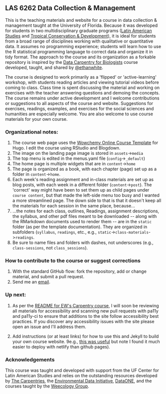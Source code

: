 ## LAS 6262 Data Collection & Management 

This is the teaching materials and website for a course in data collection & management taught at the University of Florida. Because it was developed for students in two multidisciplinary graduate programs ([Latin American Studies](https://www.latam.ufl.edu/academics/graduate-programs/malas/) and [Tropical Conservation & Development](http://uftcd.org/)), it is ideal for students from a broad range of disciplines working with qualitative or quantitative data. It assumes no programming experience; students will learn how to use the R statistical programming language to correct data and organize it in tidy format. The approach to the course and its organization as a forkable repository is inspired by the [Data Carpentry for Biologists](https://github.com/datacarpentry/semester-biology) course developed, taught, and shared by [@ethanwhite](https://github.com/ethanwhite).

The course is designed to work primarily as a 'flipped' or 'active-learning' workshop, with students reading articles and viewing tutorial videos before coming to class. Class time is spent discussing the material and working on exercises with the teacher answering questions and demoing the concepts. The course remains under active development and I welcome contributions or suggestions to all aspects of the course and website. Suggestions for exercises, readings, examples, and exercises for the social sciences and humanities are especially welcome. You are also welcome to use course materials for your own course.  

### Organizational notes:

1. The course web page uses the [Wowchemy Online Course Template](https://github.com/wowchemy/starter-hugo-online-course) for Hugo. I edit the course using RStudio and Blogdown.
2. The image on the landing page image is stored in `assets`->`media`   
3. The top menu is edited in the menus.yaml file (`config`->`_default`) 
4. The home page is multiple widgets that are in `content`->`home`
5. The page is organized as a book, with each chapter (page) set up as a folder in `content`->`home`. 
6. Each week's reading assignment and in-class materials are set up as blog posts, with each week in a different folder (`content`->`post`). The 'correct' way might have been to set them up as child pages under `course content`, but that made the left-side menu too busy and I wanted a more streamlined page. The down side to that is that it doesn't keep all the materials for each session in the same place, because...
7. ...the notes for each class, outlines, Readings, assignment descriptions, the syllabus, and other pdf files meant to be downloaded -- along with the RMarkdown documents used to render them -- are in the `static` folder (as per the template documentation). They are organized in subfolders (`syllabus`, `readings`, etc., e.g., `static`->`class-materials`->`readings`.
8. Be sure to name files and folders with dashes, not underscores (e.g., `class-sessions`, not `class_sessions`).

### How to contribute to the course or suggest corrections 

1. With the standard GitHub flow: fork the repository, add or change material, and submit a pull request.
2. Send me an [email](mailto:embruna@ufl.edu).


### Up next:
1. As per the [README for EW's Carpentry course](https://github.com/datacarpentry/semester-biology), I will soon be reviewing all materials for accessibility and scanning new pull requests with pa11y and pa11y-ci to ensure that additions to the site follow accessibility best practices. If you discover any accessibility issues with the site please open an issue and I'll address them.

2) Add instructions (or at least links) for how to use this and Jekyll to build your own course website. 9e.g., [this was useful](https://matteocourthoud.github.io/post/website/) but note I found it much easier to deploy with netlify than github pages). 

### Acknowledgements
This course was taught and developed with support from the UF Center for Latin American Studies and relies on the outstanding resources developed by [The Carpentries](https://carpentries.org/), the [Environmental Data Initiative](https://environmentaldatainitiative.org/), [DataONE](https://dataoneorg.github.io/Education/), and the courses taught by the [Weecology Group](https://www.weecology.org/). 

